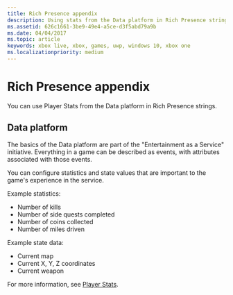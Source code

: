 ```yaml
---
title: Rich Presence appendix
description: Using stats from the Data platform in Rich Presence strings.
ms.assetid: 626c1661-3be9-49e4-a5ce-d3f5abd79a9b
ms.date: 04/04/2017
ms.topic: article
keywords: xbox live, xbox, games, uwp, windows 10, xbox one
ms.localizationpriority: medium
---
```


# Rich Presence appendix

You can use Player Stats from the Data platform in Rich Presence strings.


## Data platform

The basics of the Data platform are part of the "Entertainment as a Service" initiative.
Everything in a game can be described as events, with attributes associated with those events.

You can configure statistics and state values that are important to the game's experience in the service.

Example statistics:
-   Number of kills
-   Number of side quests completed
-   Number of coins collected
-   Number of miles driven

Example state data:
-   Current map
-   Current X, Y, Z coordinates
-   Current weapon

For more information, see [Player Stats](../../leaderboards-and-stats-2017/player-stats.md).
